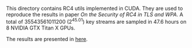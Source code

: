This directory contains RC4 utils implemented in CUDA. They are used to
reproduce the results in paper *On the Security of RC4 in TLS and WPA*. A total
of 35543561011200 ($2^{45.01}$) key streams are sampled in 47.6 hours on 8
NVIDIA GTX Titan X GPUs.

The results are presented in [here](result.ipynb).
